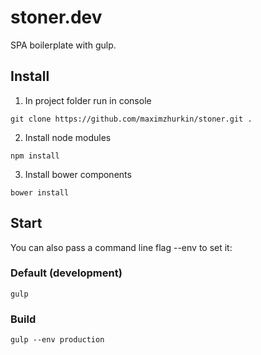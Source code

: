 # stoner.dev

SPA boilerplate with gulp.

## Install
1. In project folder run in console
```
git clone https://github.com/maximzhurkin/stoner.git .
```
2. Install node modules
```
npm install
```
3. Install bower components
```
bower install
```

## Start
You can also pass a command line flag --env to set it:

### Default (development)
```
gulp
```

### Build
```
gulp --env production
```